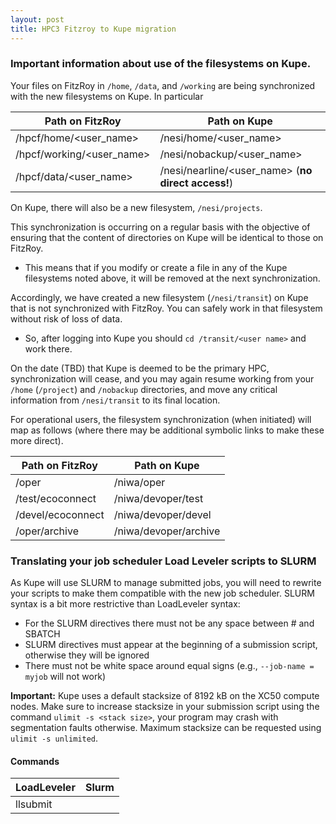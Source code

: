 ```yaml
---
layout: post
title: HPC3 Fitzroy to Kupe migration
---
```


### Important information about use of the filesystems on Kupe.

Your files on FitzRoy in `/home`, `/data`, and `/working` are being synchronized with the new filesystems on Kupe.  In particular

| Path on FitzRoy                        | Path on Kupe                                       |
|----------------------------------------|----------------------------------------------------|
| /hpcf/home/<user_name>                 | /nesi/home/<user_name>                             |
| /hpcf/working/<user_name>              | /nesi/nobackup/<user_name>                         |
| /hpcf/data/<user_name>                 | /nesi/nearline/<user_name> (**no direct access!**) |

On Kupe, there will also be a new filesystem, `/nesi/projects`.

This synchronization is occurring on a regular basis with the objective of ensuring that the content of directories on Kupe will be identical to those on FitzRoy.

* This means that if you modify or create a file in any of the Kupe filesystems noted above, it will be removed at the next synchronization.

Accordingly, we have created a new filesystem (`/nesi/transit`) on Kupe that is not synchronized with FitzRoy.  You can safely work in that filesystem without risk of loss of data. 

* So, after logging into Kupe you should `cd /transit/<user name>` and work there.

On the date (TBD) that Kupe is deemed to be the primary HPC, synchronization will cease, and you may again resume working from your `/home` (`/project`) and `/nobackup` directories, and move any critical information from `/nesi/transit` to its final location.

For operational users, the filesystem synchronization (when initiated) will map as follows (where there may be additional symbolic links to make these more direct).

| Path on FitzRoy   | Path on Kupe          |
|-------------------|-----------------------|
| /oper             | /niwa/oper            |
| /test/ecoconnect  | /niwa/devoper/test    |
| /devel/ecoconnect | /niwa/devoper/devel   |
| /oper/archive     | /niwa/devoper/archive |

### Translating your job scheduler Load Leveler scripts to SLURM

As Kupe will use SLURM to manage submitted jobs, you will need to rewrite your scripts to make them compatible with the new job scheduler. SLURM syntax is a bit more restrictive than LoadLeveler syntax:

* For the SLURM directives there must not be any space between # and SBATCH
* SLURM directives must appear at the beginning of a submission script, otherwise they will be ignored
* There must not be white space around equal signs (e.g., `--job-name = myjob` will not work)

**Important:** Kupe uses a default stacksize of 8192 kB on the XC50 compute nodes. Make sure to increase stacksize in your submission script using the command `ulimit -s <stack size>`, your program may crash with segmentation faults otherwise. Maximum stacksize can be requested using `ulimit -s unlimited`.

#### Commands

| LoadLeveler                                       |  Slurm                                          |
|---------------------------------------------------|-------------------------------------------------|
| llsubmit <script>                                 | sbatch <script>                                 |
| llcancel <job_id>                                 | scancel <job_id>                                |
| llq -u <user_name>                                | squeue -u <user_name>                           |

#### Script directives

| LoadLeveler                                       | Slurm                                           |
|---------------------------------------------------|-------------------------------------------------|
| #@ job_name = <job_name>                          | #SBATCH --job-name=<job_name>                   |
| #@ account_no = <account_no>                      | #SBATCH --account=<account_no>                  |
| #@ wall_clock_limit = <hh:mm:ss>                  | #SBATCH --time=<hh:mm:ss>                       |
| #@ output = <output_file>                         | #SBATCH --output=<output_file>                  |
| #@ error = <error_file>                           | #SBATCH --error=<error_file>                    |
| #@ class = <class_name>                           | #SBATCH --partition=<partition_name>            |
| #@ resources = ConsumableMemory(\<mem>gb)         | #SBATCH --mem-per-cpu=\<mem>G                   |
| #@ nodes = <no_nodes>                             | #SBATCH --nodes=<no_nodes>                      |
| #@ tasks_per_node = <no_ranks>                    | #SBATCH --ntasks-per-node=<no_ranks>            |
| #@ parallel_threads = <no_threads>                | #SBATCH --cpus-per-task=<no_threads>            |
| #@ node_usage = not_shared                        | #SBATCH --exclusive                             |
| #@ requirements = (Feature==="build_node_name")   | #SBATCH --constraint=build_node_name            |
| #@ network.MPI = <network_settings>               | #SBATCH --network=<network_settings>            |
| #@ job_type = parallel                            | NA                                              |
| #@ queue                                          | NA                                              |


#### Environment variables

| LoadLeveler                                       | Slurm                                           |
|---------------------------------------------------|-------------------------------------------------|
| $LOADL_STEP_INITDIR                               | $SLURM_SUMBIT_DIR                               |
| $LOADL_PROCESSOR_LIST                             | $SLURM_JOB_NODELIST                             |

#### mpiexec command

| Fitzroy                                           | Slurm                                           |
|---------------------------------------------------|-------------------------------------------------|
| poe                                               | srun                                            |


[Download a printable cheat-sheet](https://wiki.auckland.ac.nz/download/attachments/63145549/jobdescription-LoadLevelertoSlurm.pdf?version=2&modificationDate=1395888661806&api=v2 )

### Setting up Cylc tasks for SLURM

Here is an example of a Cylc task family that can be used for submitting tasks to the SLURM scheduler.

```
    [[XC50_SLURM]]
        pre-script = "ulimit -s unlimited"
        [[[job]]]
            batch system = slurm
        [[[directives]]]
            --partition = general
            --job-name = mytestjob
            --time = 02:00:00
            --mem-per-cpu = 4G
            --nodes = 4
            --ntasks = 80
            --cpus-per-task = 2
        [[[environment]]]]
            OMP_NUM_THREADS = 2      # Needs to be set in addition to --cpus-per-task
            OMP_STACKSIZE = 1g
```
Note that Cylc does not accept directives without further parameters, such as `--exclusive``. These can be set using SLURM's environment variables as shown in the example.
